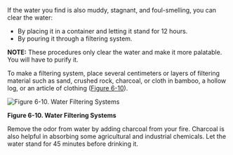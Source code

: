 
If the water you find is also muddy, stagnant, and foul-smelling, you can clear the water:

* By placing it in a container and letting it stand for 12 hours.
* By pouring it through a filtering system.

**NOTE:** These procedures only clear the water and make it more palatable. You will have to purify it.

To make a filtering system, place several centimeters or layers of filtering material such as sand, crushed rock, charcoal, or cloth in bamboo, a hollow log, or an article of clothing ([Figure 6-10](#fig6-10)).

<a name="fig6-10"></a>![Figure 6-10\. Water Filtering Systems](fig06-10.png)

**Figure 6-10\. Water Filtering Systems**

Remove the odor from water by adding charcoal from your fire. Charcoal is also helpful in absorbing some agricultural and industrial chemicals. Let the water stand for 45 minutes before drinking it.